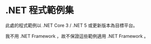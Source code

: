 .NET 程式範例集
=============

此處的程式範例以 .NET Core 3 / .NET 5 或更新版本為目標平台。

我不用 .NET Framework ，故不保證這些範例適用 .NET Framework 。
